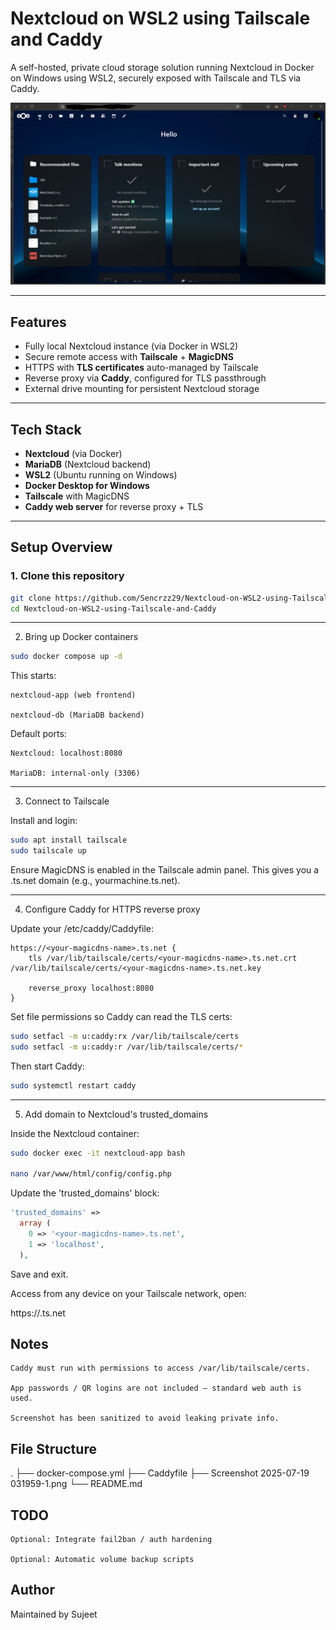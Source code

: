 # Nextcloud on WSL2 using Tailscale and Caddy

A self-hosted, private cloud storage solution running Nextcloud in Docker on Windows using WSL2, securely exposed with Tailscale and TLS via Caddy.

![Nextcloud UI Screenshot](./nextcloud-ui.png)

---

##  Features

- Fully local Nextcloud instance (via Docker in WSL2)
- Secure remote access with **Tailscale** + **MagicDNS**
- HTTPS with **TLS certificates** auto-managed by Tailscale
- Reverse proxy via **Caddy**, configured for TLS passthrough
- External drive mounting for persistent Nextcloud storage

---

##  Tech Stack

- **Nextcloud** (via Docker)
- **MariaDB** (Nextcloud backend)
- **WSL2** (Ubuntu running on Windows)
- **Docker Desktop for Windows**
- **Tailscale** with MagicDNS
- **Caddy web server** for reverse proxy + TLS

---

##  Setup Overview

### 1. Clone this repository

```bash
git clone https://github.com/Sencrzz29/Nextcloud-on-WSL2-using-Tailscale-and-Caddy.git
cd Nextcloud-on-WSL2-using-Tailscale-and-Caddy
```

---

2. Bring up Docker containers

```bash
sudo docker compose up -d
```

This starts:

    nextcloud-app (web frontend)

    nextcloud-db (MariaDB backend)


Default ports:

    Nextcloud: localhost:8080

    MariaDB: internal-only (3306)

---

3. Connect to Tailscale

Install and login:

```bash
sudo apt install tailscale
sudo tailscale up
```

Ensure MagicDNS is enabled in the Tailscale admin panel. This gives you a .ts.net domain (e.g., yourmachine.ts.net).

---

4. Configure Caddy for HTTPS reverse proxy

Update your /etc/caddy/Caddyfile:

```caddy
https://<your-magicdns-name>.ts.net {
    tls /var/lib/tailscale/certs/<your-magicdns-name>.ts.net.crt /var/lib/tailscale/certs/<your-magicdns-name>.ts.net.key

    reverse_proxy localhost:8080
}
```

Set file permissions so Caddy can read the TLS certs:

```bash
sudo setfacl -m u:caddy:rx /var/lib/tailscale/certs
sudo setfacl -m u:caddy:r /var/lib/tailscale/certs/*
```

Then start Caddy:

```bash
sudo systemctl restart caddy
```

---

5. Add domain to Nextcloud's trusted_domains

Inside the Nextcloud container:

```bash
sudo docker exec -it nextcloud-app bash

nano /var/www/html/config/config.php
```

Update the 'trusted_domains' block:

```php
'trusted_domains' => 
  array (
    0 => '<your-magicdns-name>.ts.net',
    1 => 'localhost',
  ),
```

Save and exit.

Access from any device on your Tailscale network, open:

https://<your-magicdns-name>.ts.net

## Notes

    Caddy must run with permissions to access /var/lib/tailscale/certs.

    App passwords / QR logins are not included — standard web auth is used.

    Screenshot has been sanitized to avoid leaking private info.

## File Structure

.
├── docker-compose.yml
├── Caddyfile
├── Screenshot 2025-07-19 031959-1.png
└── README.md

## TODO

    Optional: Integrate fail2ban / auth hardening

    Optional: Automatic volume backup scripts

## Author

Maintained by Sujeet
